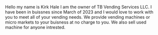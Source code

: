 Hello my name is Kirk Hale I am the owner of TB Vending Services LLC. I have been in buissnes since March of 2023 and I would love to work with you to meet all of your vending needs. We provide vending machines or micro markets to your buisness at no charge to you. We also sell used machine for anyone intrested.
